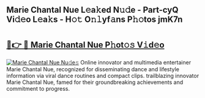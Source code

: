 ## Marie Chantal Nue L𝚎a𝚔ed N𝚞𝚍e - Part-cyQ Vi𝚍𝚎o L𝚎a𝚔s - H𝚘𝚝 O𝚗𝚕yf𝚊ns P𝚑𝚘tos jmK7n

# <h2><a href="http://kfav23.oniu.top/?m=Marie+Chantal+Nue">🔗👉 🔴 Marie Chantal Nue P𝚑ot𝚘𝚜 V𝚒d𝚎o</a></h2>

[![Marie Chantal Nue Nu𝚍e𝚜](https://i.imgur.com/0qMVB7G.gif)](http://kfav23.oniu.top/?m=Marie+Chantal+Nue)
Online innovator and multimedia entertainer Marie Chantal Nue, recognized for disseminating dance and lifestyle information via viral dance routines and compact clips. trailblazing innovator Marie Chantal Nue, famed for their groundbreaking achievements and commitment to progress.  
